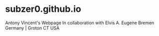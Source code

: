 # subzer0.github.io
Antony Vincent's Webpage
In collaboration with Elvis A. Eugene 
Bremen Germany | Groton CT USA
